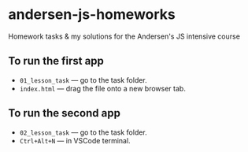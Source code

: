 # andersen-js-homeworks

Homework tasks &amp; my solutions for the Andersen's JS intensive course

## To run the first app

- `01_lesson_task` &mdash; go to the task folder.
- `index.html` &mdash; drag the file onto a new browser tab.

## To run the second app

- `02_lesson_task` &mdash; go to the task folder.
- `Ctrl+Alt+N` &mdash; in VSCode terminal.
